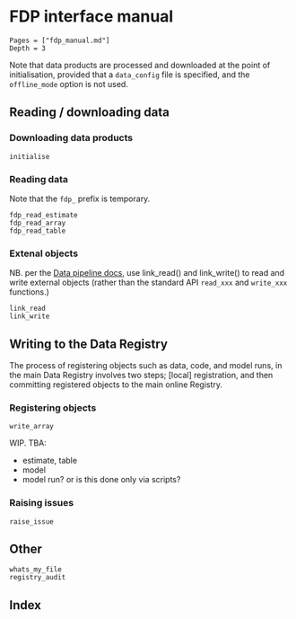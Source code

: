 # FDP interface manual
```@contents
Pages = ["fdp_manual.md"]
Depth = 3
```

Note that data products are processed and downloaded at the point of initialisation, provided that a `data_config` file is specified, and the `offline_mode` option is not used.

## Reading / downloading data

### Downloading data products

```@docs
initialise
```

### Reading data

Note that the ``fdp_`` prefix is temporary.

```@docs
fdp_read_estimate
fdp_read_array
fdp_read_table
```

### Extenal objects

NB. per the [Data pipeline docs][dp_docs], use link_read() and link_write() to read and write external objects (rather than the standard API ``read_xxx`` and ``write_xxx`` functions.)

```@docs
link_read
link_write
```

## Writing to the Data Registry

The process of registering objects such as data, code, and model runs, in the main Data Registry involves two steps; [local] registration, and then committing registered objects to the main online Registry.

### Registering objects

```@docs
write_array
```

WIP. TBA:
- estimate, table
- model
- model run? or is this done only via scripts?

### Raising issues

```@docs
raise_issue
```

## Other

```@docs
whats_my_file
registry_audit
```

## Index
```@index
```

[dp_docs]: https://scottishcovidresponse.github.io/docs/data_pipeline/interface/
